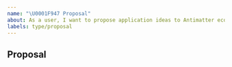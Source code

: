 ```yaml
---
name: "\U0001F947 Proposal"
about: As a user, I want to propose application ideas to Antimatter ecosystem.
labels: type/proposal
---
```


## Proposal
